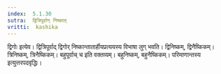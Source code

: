 ```yaml
---
index:  5.1.30
sutra:  द्वित्रिपूर्वान् निष्कात्
vritti:  kashika 
---
```


द्विगोः इत्येव। द्वित्रिपूर्वाद् द्विगोर् निष्कान्तातार्हीयप्रत्ययस्य विभाषा लुग् भवति। द्विनिष्कम्, द्विनैष्किकम्। त्रिनिष्कम्, त्रिनैष्किकम्। बहुपूर्वाच् च इति वक्तव्यम्। बहुनिष्कम्, बहुनैष्किकम्। परिमाणान्तस्य इत्युत्तरपदवृद्धिः।

